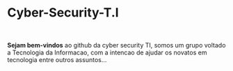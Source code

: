 <h1>Cyber-Security-T.I</h1>
</br><p><b>Sejam bem-vindos</b> ao github da cyber security TI, somos um grupo voltado a Tecnologia da Informacao, com a intencao de ajudar os novatos em tecnologia entre outros assuntos...</p>
